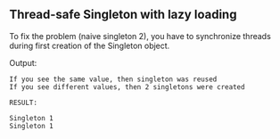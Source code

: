 ## Thread-safe Singleton with lazy loading
To fix the problem (naive singleton 2), you have to synchronize threads during first creation of the Singleton object.

Output:
```
If you see the same value, then singleton was reused
If you see different values, then 2 singletons were created

RESULT:

Singleton 1
Singleton 1
```